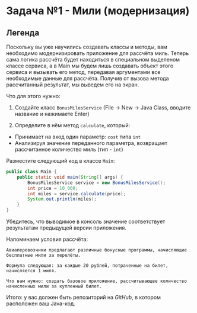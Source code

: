 # Задача №1 - Мили (модернизация) #
## Легенда ##
Поскольку вы уже научились создавать классы и методы, вам необходимо модернизировать приложение для рассчёта миль. Теперь сама логика рассчёта будет находиться в специальном выделеном классе сервиса, а в Main мы будем лишь создавать объект этого сервиса и вызывать его метод, передавая аргументами все необходимые данные для рассчёта. Получив от вызова метода рассчитанный результат, мы выведем его на экран\.

Что для этого нужно:

1. Создайте класс `BonusMilesService` (File -> New -> Java Class, вводите название и нажимаете Enter)

2. Определите в нём метод `calculate`, который:

- Принимает на вход один параметр: `cost` типа `int`
- Анализируя значение переданного параметра, возвращает рассчитанное количество миль (тип - `int`)

Разместите следующий код в классе `Main`:

``` java
public class Main {
    public static void main(String[] args) {
        BonusMilesService service = new BonusMilesService();
        int price = 10_000;
        int miles = service.calculate(price);
        System.out.println(miles);
    }
}
```

Убедитесь, что выводимое в консоль значение соответствует результатам предыдущей версии приложения\.

Напоминаем условия рассчёта:
```
Авиаперевозчики предлагают различные бонусные программы, начисляющие бесплатные мили за перелёты.

Формула следующая: за каждые 20 рублей, потраченные на билет, начисляется 1 миля.

Что вам нужно: создать базовое приложение, рассчитывающее количество начисленных мили за купленный билет.
```

Итого: у вас должен быть репозиторий на *GitHub*, в котором расположен ваш Java-код\.